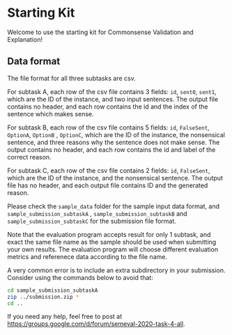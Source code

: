 # Starting Kit

Welcome to use the starting kit for Commonsense Validation and Explanation!

## Data format

The file format for all three subtasks are csv.

For subtask A, each row of the csv file contains 3 fields: `id`, `sent0`, `sent1`, which are the ID of the instance, and
two input sentences. The output file contains no header, and each row contains the id and the index of the sentence
which makes sense.

For subtask B, each row of the csv file contains 5 fields: `id`, `FalseSent`, `OptionA`, `OptionB` , `OptionC`, which
are the ID of the instance, the nonsensical sentence, and three reasons why the sentence does not make sense. The output
contains no header, and each row contains the id and label of the correct reason.

For subtask C, each row of the csv file contains 2 fields: `id`, `FalseSent`, which are the ID of the instance, and the
nonsensical sentence. The output file has no header, and each output file contains ID and the generated reason.

Please check the `sample_data` folder for the sample input data format, and `sample_submission_subtaskA`
, `sample_submission_subtaskB` and `sample_submission_subtaskC` for the submission file format.

Note that the evaluation program accepts result for only 1 subtask, and exact the same file name as the sample should be
used when submitting your own results. The evaluation program will choose different evaluation metrics and referenece
data according to the file name.

A very common error is to include an extra subdirectory in your submission. Consider using the commands below to avoid
that:

```bash
cd sample_submission_subtaskA
zip ../submission.zip *
cd ..
```

If you need any help, feel free to post at https://groups.google.com/d/forum/semeval-2020-task-4-all.  

